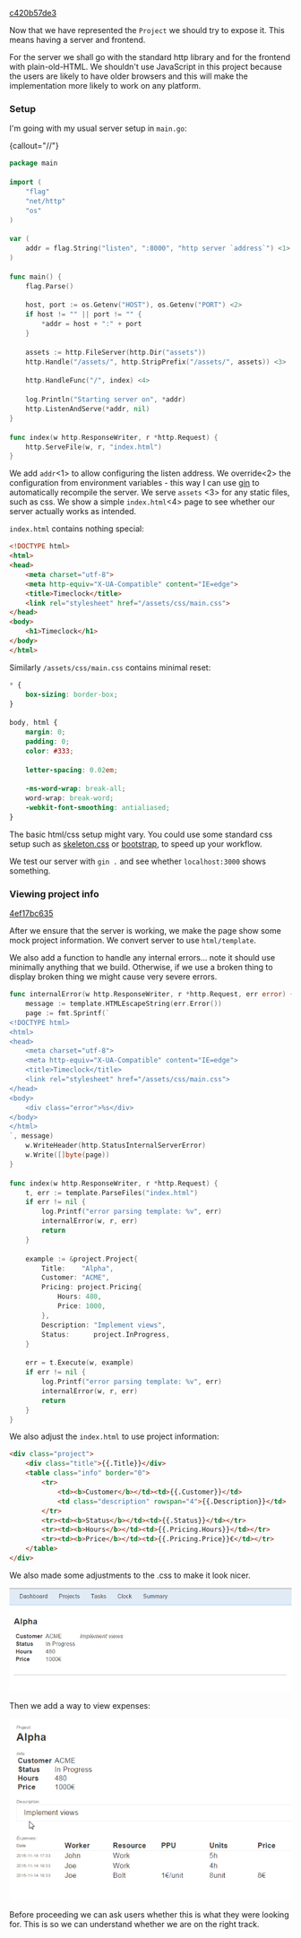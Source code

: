 <a class="sha" href="https://github.com/loov/timeclock/tree/c420b57de35a12d2ce78c63cf24c030927bccb5b">c420b57de3</a>

Now that we have represented the `Project` we should
try to expose it. This means having a server and frontend.

For the server we shall go with the standard http library
and for the frontend with plain-old-HTML. We shouldn't use
JavaScript in this project because the users are likely
to have older browsers and this will make the implementation
more likely to work on any platform.

### Setup

I'm going with my usual server setup in `main.go`:

{callout="//"}
```go
package main

import (
	"flag"
	"net/http"
	"os"
)

var (
	addr = flag.String("listen", ":8000", "http server `address`") <1>
)

func main() {
	flag.Parse()

	host, port := os.Getenv("HOST"), os.Getenv("PORT") <2>
	if host != "" || port != "" {
		*addr = host + ":" + port
	}

	assets := http.FileServer(http.Dir("assets"))
	http.Handle("/assets/", http.StripPrefix("/assets/", assets)) <3>

	http.HandleFunc("/", index) <4>

	log.Println("Starting server on", *addr)
	http.ListenAndServe(*addr, nil)
}

func index(w http.ResponseWriter, r *http.Request) {
	http.ServeFile(w, r, "index.html")
}
```

We add `addr`<1> to allow configuring the listen address.
We override<2> the configuration from environment variables -
this way I can use [gin](https://github.com/codegangsta/gin)
to automatically recompile the server.
We serve `assets` <3> for any static files, such as css.
We show a simple `index.html`<4> page to see whether our server actually
works as intended.

`index.html` contains nothing special:

```html
<!DOCTYPE html>
<html>
<head>
	<meta charset="utf-8">
	<meta http-equiv="X-UA-Compatible" content="IE=edge">
	<title>Timeclock</title>
	<link rel="stylesheet" href="/assets/css/main.css">
</head>
<body>
	<h1>Timeclock</h1>
</body>
</html>
```

Similarly `/assets/css/main.css` contains minimal reset:

```css
* {
	box-sizing: border-box;
}

body, html {
	margin: 0;
	padding: 0;
	color: #333;

	letter-spacing: 0.02em;

	-ms-word-wrap: break-all;
	word-wrap: break-word;
	-webkit-font-smoothing: antialiased;
}
```

The basic html/css setup might vary. You could use some standard css setup
such as [skeleton.css](http://getskeleton.com/) or
[bootstrap](http://getbootstrap.com/), to speed up your workflow.

We test our server with `gin .` and see whether `localhost:3000` shows something.

### Viewing project info

<a class="sha" href="https://github.com/loov/timeclock/tree/4ef17bc635874534b6474f73384bcabb403bf9b2">4ef17bc635</a>

After we ensure that the server is working, we make the page
show some mock project information. We convert server to use
`html/template`.

We also add a function to handle any internal errors... note it should use minimally anything that we build. Otherwise, if we use a broken thing to display broken thing we might cause very severe errors.

```go
func internalError(w http.ResponseWriter, r *http.Request, err error) {
	message := template.HTMLEscapeString(err.Error())
	page := fmt.Sprintf(`
<!DOCTYPE html>
<html>
<head>
	<meta charset="utf-8">
	<meta http-equiv="X-UA-Compatible" content="IE=edge">
	<title>Timeclock</title>
	<link rel="stylesheet" href="/assets/css/main.css">
</head>
<body>
	<div class="error">%s</div>
</body>
</html>
`, message)
	w.WriteHeader(http.StatusInternalServerError)
	w.Write([]byte(page))
}

func index(w http.ResponseWriter, r *http.Request) {
	t, err := template.ParseFiles("index.html")
	if err != nil {
		log.Printf("error parsing template: %v", err)
		internalError(w, r, err)
		return
	}

	example := &project.Project{
		Title:    "Alpha",
		Customer: "ACME",
		Pricing: project.Pricing{
			Hours: 480,
			Price: 1000,
		},
		Description: "Implement views",
		Status:      project.InProgress,
	}

	err = t.Execute(w, example)
	if err != nil {
		log.Printf("error parsing template: %v", err)
		internalError(w, r, err)
		return
	}
}
```

We also adjust the `index.html` to use project information:

```html
<div class="project">
	<div class="title">{{.Title}}</div>
	<table class="info" border="0">
		<tr>
			<td><b>Customer</b></td><td>{{.Customer}}</td>
			<td class="description" rowspan="4">{{.Description}}</td>
		</tr>
		<tr><td><b>Status</b></td><td>{{.Status}}</td></tr>
		<tr><td><b>Hours</b></td><td>{{.Pricing.Hours}}</td></tr>
		<tr><td><b>Price</b></td><td>{{.Pricing.Price}}€</td></tr>
	</table>
</div>
```

We also made some adjustments to the .css to make it look nicer.

![Project View 00](programming/timeclock/images/project-info-00.png  "Project header")

Then we add a way to view expenses:

![Project View 01](programming/timeclock/images/project-info-01.png "More information")

Before proceeding we can ask users whether this is
what they were looking for. This is so we can understand
whether we are on the right track.
